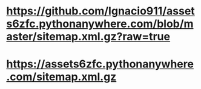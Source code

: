 # https://github.com/Ignacio911/assets6zfc.pythonanywhere.com/blob/master/sitemap.xml.gz?raw=true
# https://assets6zfc.pythonanywhere.com/sitemap.xml.gz
